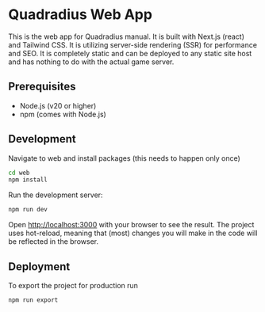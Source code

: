 # Quadradius Web App
This is the web app for Quadradius manual. It is built with Next.js (react) and Tailwind CSS.
It is utilizing server-side rendering (SSR) for performance and SEO.
It is completely static and can be deployed to any static site host and has nothing to do with the actual game server.

## Prerequisites

- Node.js (v20 or higher)
- npm (comes with Node.js)

## Development

Navigate to web and install packages (this needs to happen only once)

```bash
cd web
npm install
```

Run the development server:

```bash
npm run dev
```

Open [http://localhost:3000](http://localhost:3000) with your browser to see the result.
The project uses hot-reload, meaning that (most) changes you will make in the code will be reflected in the browser.

## Deployment

To export the project for production run

```bash
npm run export
```
